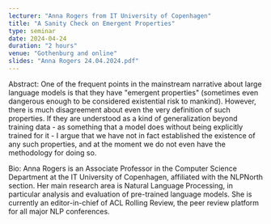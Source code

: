 ```yaml
---
lecturer: "Anna Rogers from IT University of Copenhagen"
title: "A Sanity Check on Emergent Properties"
type: seminar
date: 2024-04-24
duration: "2 hours"
venue: "Gothenburg and online"
slides: "Anna Rogers 24.04.2024.pdf"
---
```


Abstract: One of the frequent points in the mainstream narrative about large language models is that they have "emergent properties" (sometimes even dangerous enough to be considered existential risk to mankind). However, there is much disagreement about even the very definition of such properties. If they are understood as a kind of generalization beyond training data - as something that a model does without being explicitly trained for it - I argue that we have not in fact established the existence of any such properties, and at the moment we do not even have the methodology for doing so.

Bio: Anna Rogers is an Associate Professor in the Computer Science Department at the IT University of Copenhagen, affiliated with the NLPNorth section. Her main research area is Natural Language Processing, in particular analysis and evaluation of pre-trained language models. She is currently an editor-in-chief of ACL Rolling Review, the peer review platform for all major NLP conferences.
